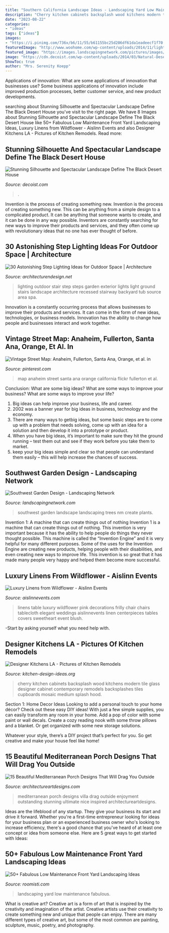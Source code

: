 ```yaml
---
title: "Southern California Landscape Ideas - Landscaping Yard Low Maintenance Fabulous"
description: "Cherry kitchen cabinets backsplash wood kitchens modern tile glass designer cabinet contemporary remodels backsplashes tiles cupboards mosaic medium splash hood"
date: "2023-08-22"
categories:
- "ideas"
tags: ["ideas"]
images:
- "https://i.pinimg.com/736x/b6/11/55/b61155bc25d206df61da1eadeecf1f70.jpg"
featuredImage: "http://www.woohome.com/wp-content/uploads/2014/11/lighting-in-steps-30.jpg"
featured_image: "https://images.landscapingnetwork.com/pictures/images/973x490Exact_0x80/site_8/quercus_3732.jpg"
image: "https://cdn.decoist.com/wp-content/uploads/2014/03/Natural-Desert-landscape-around-the-contemporary-house.jpg"
ShowToc: true
author: "Mrs. Serenity Koepp"
---
```



Applications of innovation: What are some applications of innovation that businesses use?
Some business applications of innovation include improved production processes, better customer service, and new product developments.

	

		
searching about Stunning Silhouette and Spectacular Landscape Define The Black Desert House you've visit to the right page. We have 8 Images about Stunning Silhouette and Spectacular Landscape Define The Black Desert House like 50+ Fabulous Low Maintenance Front Yard Landscaping Ideas, Luxury Linens from Wildflower - Aislinn Events and also Designer Kitchens LA - Pictures of Kitchen Remodels. Read more:
		
    
## Stunning Silhouette And Spectacular Landscape Define The Black Desert House

<img loading=lazy src="https://cdn.decoist.com/wp-content/uploads/2014/03/Natural-Desert-landscape-around-the-contemporary-house.jpg" onerror="this.onerror=null;this.src='https://tse1.mm.bing.net/th?id=OIP.TWsvqSDfqXPWfN0jAB_UFwHaE8&amp;pid=15.1';" alt="Stunning Silhouette and Spectacular Landscape Define The Black Desert House">

_Source: decoist.com_

>. 

	

Invention is the process of creating something new.
Invention is the process of creating something new. This can be anything from a simple design to a complicated product. It can be anything that someone wants to create, and it can be done in any way possible. Inventors are constantly searching for new ways to improve their products and services, and they often come up with revolutionary ideas that no one has ever thought of before.

    
## 30 Astonishing Step Lighting Ideas For Outdoor Space | Architecture

<img loading=lazy src="http://www.woohome.com/wp-content/uploads/2014/11/lighting-in-steps-30.jpg" onerror="this.onerror=null;this.src='https://tse1.mm.bing.net/th?id=OIP.mizp4FzMwzuM9vcc76VSgQHaKv&amp;pid=15.1';" alt="30 Astonishing Step Lighting Ideas for Outdoor Space | Architecture">

_Source: architecturendesign.net_

>lighting outdoor stair step steps garden exterior lights light ground stairs landscape architecture recessed stairway backyard tub source area spa. 

	

Innovation is a constantly occurring process that allows businesses to improve their products and services. It can come in the form of new ideas, technologies, or business models. Innovation has the ability to change how people and businesses interact and work together.

    
## Vintage Street Map: Anaheim, Fullerton, Santa Ana, Orange, Et Al. In

<img loading=lazy src="https://i.pinimg.com/736x/b6/11/55/b61155bc25d206df61da1eadeecf1f70.jpg" onerror="this.onerror=null;this.src='https://tse3.mm.bing.net/th?id=OIP.TdENF2cQ_FAMt0lD5mJAwQHaFj&amp;pid=15.1';" alt="Vintage Street Map: Anaheim, Fullerton, Santa Ana, Orange, et al. in">

_Source: pinterest.com_

>map anaheim street santa ana orange california flickr fullerton et al. 

	

Conclusion: What are some big ideas? What are some ways to improve your business? What are some ways to improve your life?
1. Big ideas can help improve your business, life and career.
2. 2002 was a banner year for big ideas in business, technology and the economy.
3. There are many ways to getbig ideas, but some basic steps are to come up with a problem that needs solving, come up with an idea for a solution and then develop it into a prototype or product.
4. When you have big ideas, it’s important to make sure they hit the ground running – test them out and see if they work before you take them to market.
5. keep your big ideas simple and clear so that people can understand them easily – this will help increase the chances of success.

    
## Southwest Garden Design - Landscaping Network

<img loading=lazy src="https://images.landscapingnetwork.com/pictures/images/973x490Exact_0x80/site_8/quercus_3732.jpg" onerror="this.onerror=null;this.src='https://tse4.mm.bing.net/th?id=OIP.JDGLyOj-gdxXB0lNcV5mcgHaDu&amp;pid=15.1';" alt="Southwest Garden Design - Landscaping Network">

_Source: landscapingnetwork.com_

>southwest garden landscape landscaping trees nm create plants. 

	

Invention 1: A machine that can create things out of nothing
Invention 1 is a machine that can create things out of nothing. This invention is very important because it has the ability to help people do things they never thought possible. This machine is called the “Invention Engine” and it is very helpful for many different purposes. Some of the uses for the Invention Engine are creating new products, helping people with their disabilities, and even creating new ways to improve life. This invention is so great that it has made many people very happy and helped them become more successful.

    
## Luxury Linens From Wildflower - Aislinn Events

<img loading=lazy src="https://aislinnevents.com/wordpress/wp-content/uploads/2010/08/wildflower-linens6.jpg" onerror="this.onerror=null;this.src='https://tse1.mm.bing.net/th?id=OIP.cYKHhp3HyWcGdsAu8x1xHQHaLG&amp;pid=15.1';" alt="Luxury Linens from Wildflower - Aislinn Events">

_Source: aislinnevents.com_

>linens table luxury wildflower pink decorations frilly chair chairs tablecloth elegant weddings aislinnevents linen centerpieces tables covers sweetheart event blush. 

	

-Start by asking yourself what you need help with.

    
## Designer Kitchens LA - Pictures Of Kitchen Remodels

<img loading=lazy src="http://www.kitchen-design-ideas.org/images/kitchen-cabinets-modern-medium-wood-059a-dkl006-cherry-luxury-glass-backsplash-hood.jpg" onerror="this.onerror=null;this.src='https://tse2.mm.bing.net/th?id=OIP.6TNAINhB86kGp7neDuBdNgHaFj&amp;pid=15.1';" alt="Designer Kitchens LA - Pictures of Kitchen Remodels">

_Source: kitchen-design-ideas.org_

>cherry kitchen cabinets backsplash wood kitchens modern tile glass designer cabinet contemporary remodels backsplashes tiles cupboards mosaic medium splash hood. 

	

Section 1: Home Decor Ideas
Looking to add a personal touch to your home décor? Check out these easy DIY ideas!
With just a few simple supplies, you can easily transform any room in your home. Add a pop of color with some paint or wall decals. Create a cozy reading nook with some throw pillows and a blanket. Or get organized with some new storage solutions.

Whatever your style, there’s a DIY project that’s perfect for you. So get creative and make your house feel like home!

    
## 15 Beautiful Mediterranean Porch Designs That Will Drag You Outside

<img loading=lazy src="http://www.architectureartdesigns.com/wp-content/uploads/2017/10/15-Beautiful-Mediterranean-Porch-Designs-That-Will-Drag-You-Outside-15.jpg" onerror="this.onerror=null;this.src='https://tse1.mm.bing.net/th?id=OIP.AwIT9YFScdyHvlJ3YoL0LgHaKN&amp;pid=15.1';" alt="15 Beautiful Mediterranean Porch Designs That Will Drag You Outside">

_Source: architectureartdesigns.com_

>mediterranean porch designs villa drag outside enjoyment outstanding stunning ultimate nice inspired architectureartdesigns. 

	

Ideas are the lifeblood of any startup. They give your business its start and drive it forward. Whether you're a first-time entrepreneur looking for ideas for your business plan or an experienced business owner who's looking to increase efficiency, there's a good chance that you've heard of at least one concept or idea from someone else. Here are 5 great ways to get started with Ideas:

    
## 50+ Fabulous Low Maintenance Front Yard Landscaping Ideas

<img loading=lazy src="https://roomisti.com/wp-content/uploads/2019/02/50-Fabulous-Low-Maintenance-Front-Yard-Landscaping-Ideas-9.jpg" onerror="this.onerror=null;this.src='https://tse4.mm.bing.net/th?id=OIP.rhm4uVssDncixrZsdFaN2AHaLH&amp;pid=15.1';" alt="50+ Fabulous Low Maintenance Front Yard Landscaping Ideas">

_Source: roomisti.com_

>landscaping yard low maintenance fabulous. 

	

What is creative art?
Creative art is a form of art that is inspired by the creativity and imagination of the artist. Creative artists use their creativity to create something new and unique that people can enjoy. There are many different types of creative art, but some of the most common are painting, sculpture, music, poetry, and photography.


